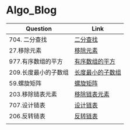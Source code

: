 # Algo_Blog

| Question      | Link               |
| ------------- | ------------------ |
| 704. 二分查找 | [二分查找](https://github.com/kenkenkenkenny/Algo_Blog/tree/main/%E4%BA%8C%E5%88%86%E6%9F%A5%E6%89%BE) |
| 27.移除元素 | [移除元素](https://github.com/kenkenkenkenny/Algo_Blog/tree/main/27.%E7%A7%BB%E9%99%A4%E5%85%83%E7%B4%A0) |
| 977.有序数组的平方 | [有序数组的平方](https://github.com/kenkenkenkenny/Algo_Blog/tree/main/977.%E6%9C%89%E5%BA%8F%E6%95%B0%E7%BB%84%E7%9A%84%E5%B9%B3%E6%96%B9) |
| 209.长度最小的子数组 |[长度最小的子数组](https://github.com/kenkenkenkenny/Algo_Blog/tree/main/209.%E9%95%BF%E5%BA%A6%E6%9C%80%E5%B0%8F%E7%9A%84%E5%AD%90%E6%95%B0%E7%BB%84) |
| 59.螺旋矩阵 |  [螺旋矩阵](https://github.com/kenkenkenkenny/Algo_Blog/tree/main/59.%E8%9E%BA%E6%97%8B%E7%9F%A9%E9%98%B5)|
| 203.移除链表元素 | [移除链表元素](./203.移除链表元素/README.md) |
| 707.设计链表 | [设计链表](./707.设计链表/README.md) |
| 206.反转链表 | [反转链表](./206.反转链表/README.md) |
|  |  |




